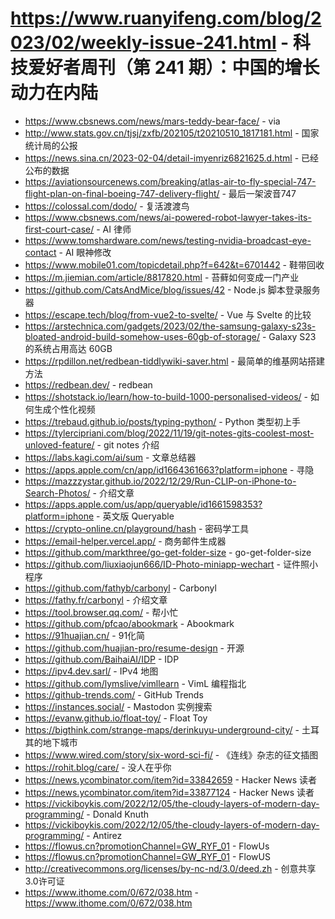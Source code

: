 # https://www.ruanyifeng.com/blog/2023/02/weekly-issue-241.html - 科技爱好者周刊（第 241 期）：中国的增长动力在内陆

- https://www.cbsnews.com/news/mars-teddy-bear-face/ - via
- http://www.stats.gov.cn/tjsj/zxfb/202105/t20210510_1817181.html - 国家统计局的公报
- https://news.sina.cn/2023-02-04/detail-imyenriz6821625.d.html - 已经公布的数据
- https://aviationsourcenews.com/breaking/atlas-air-to-fly-special-747-flight-plan-on-final-boeing-747-delivery-flight/ - 最后一架波音747
- https://colossal.com/dodo/ - 复活渡渡鸟
- https://www.cbsnews.com/news/ai-powered-robot-lawyer-takes-its-first-court-case/ - AI 律师
- https://www.tomshardware.com/news/testing-nvidia-broadcast-eye-contact - AI 眼神修改
- https://www.mobile01.com/topicdetail.php?f=642&t=6701442 - 鞋带回收
- https://m.jiemian.com/article/8817820.html - 苔藓如何变成一门产业
- https://github.com/CatsAndMice/blog/issues/42 - Node.js 脚本登录服务器
- https://escape.tech/blog/from-vue2-to-svelte/ - Vue 与 Svelte 的比较
- https://arstechnica.com/gadgets/2023/02/the-samsung-galaxy-s23s-bloated-android-build-somehow-uses-60gb-of-storage/ - Galaxy S23 的系统占用高达 60GB
- https://rpdillon.net/redbean-tiddlywiki-saver.html - 最简单的维基网站搭建方法
- https://redbean.dev/ - redbean
- https://shotstack.io/learn/how-to-build-1000-personalised-videos/ - 如何生成个性化视频
- https://trebaud.github.io/posts/typing-python/ - Python 类型初上手
- https://tylercipriani.com/blog/2022/11/19/git-notes-gits-coolest-most-unloved-feature/ - git notes 介绍
- https://labs.kagi.com/ai/sum - 文章总结器
- https://apps.apple.com/cn/app/id1664361663?platform=iphone - 寻隐
- https://mazzzystar.github.io/2022/12/29/Run-CLIP-on-iPhone-to-Search-Photos/ - 介绍文章
- https://apps.apple.com/us/app/queryable/id1661598353?platform=iphone - 英文版 Queryable
- https://crypto-online.cn/playground/hash - 密码学工具
- https://email-helper.vercel.app/ - 商务邮件生成器
- https://github.com/markthree/go-get-folder-size - go-get-folder-size
- https://github.com/liuxiaojun666/ID-Photo-miniapp-wechart - 证件照小程序
- https://github.com/fathyb/carbonyl - Carbonyl
- https://fathy.fr/carbonyl - 介绍文章
- https://tool.browser.qq.com/ - 帮小忙
- https://github.com/pfcao/abookmark - Abookmark
- https://91huajian.cn/ - 91化简
- https://github.com/huajian-pro/resume-design - 开源
- https://github.com/BaihaiAI/IDP - IDP
- https://ipv4.dev.sarl/ - IPv4 地图
- https://github.com/lymslive/vimllearn - VimL 编程指北
- https://github-trends.com/ - GitHub Trends
- https://instances.social/ - Mastodon 实例搜索
- https://evanw.github.io/float-toy/ - Float Toy
- https://bigthink.com/strange-maps/derinkuyu-underground-city/ - 土耳其的地下城市
- https://www.wired.com/story/six-word-sci-fi/ - 《连线》杂志的征文插图
- https://rohit.blog/care/ - 没人在乎你
- https://news.ycombinator.com/item?id=33842659 - Hacker News 读者
- https://news.ycombinator.com/item?id=33877124 - Hacker News 读者
- https://vickiboykis.com/2022/12/05/the-cloudy-layers-of-modern-day-programming/ - Donald Knuth
- https://vickiboykis.com/2022/12/05/the-cloudy-layers-of-modern-day-programming/ - Antirez
- https://flowus.cn?promotionChannel=GW_RYF_01 - FlowUs
- https://flowus.cn?promotionChannel=GW_RYF_01 - FlowUS
- http://creativecommons.org/licenses/by-nc-nd/3.0/deed.zh - 创意共享3.0许可证
- https://www.ithome.com/0/672/038.htm - https://www.ithome.com/0/672/038.htm